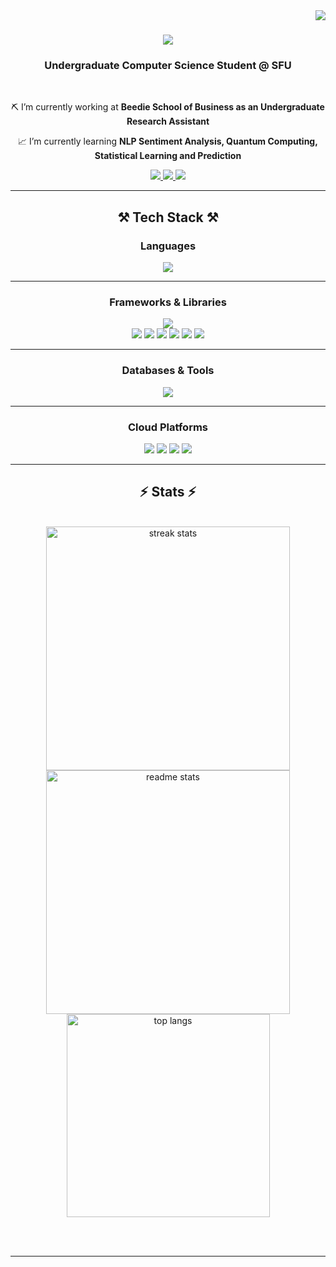 <img align="right" src="https://visitor-badge.laobi.icu/badge?page_id=asheeshyadav1.asheeshyadav1" />

<h1 align="center">
    <img src="https://readme-typing-svg.herokuapp.com/?font=Righteous&size=35&center=true&vCenter=true&width=520&height=70&duration=4000&lines=Hi+There!+👋🏾;I'm+Asheesh;Welcome+to+my+profile" />
</h1>

<h3 align="center">Undergraduate Computer Science Student @ SFU</h3>

<br/>

<div align="center">
 
 ⛏️  I’m currently working at  **Beedie School of Business as an Undergraduate Research Assistant**
 
  📈  I’m currently learning **NLP Sentiment Analysis, Quantum Computing, Statistical Learning and Prediction**

 </div>
 
<div align="center"> 
  <a href="mailto:aky7@sfu.ca">
    <img src="https://img.shields.io/badge/Gmail-333333?style=for-the-badge&logo=gmail&logoColor=red" />
  </a>
  <a href="https://www.linkedin.com/in/asheesh-yadav-907491234/" target="_blank">
    <img src="https://img.shields.io/badge/LinkedIn-0077B5?style=for-the-badge&logo=linkedin&logoColor=white" target="_blank" />
  </a>
  <a href="https://salesp07.github.io" target="_blank">
     <img src="https://img.shields.io/badge/Portfolio-FF5722?style=for-the-badge&logo=todoist&logoColor=white" target="_blank" /> <!-- sqlite, safari, google-chrome are other good icon options -->
  </a>
</div>

 <hr/>
 
<h2 align="center">⚒️ Tech Stack ⚒️</h2>


<div align="center">

### **Languages**
<img src="https://skillicons.dev/icons?i=java,python,c,cpp,javascript,matlab" />

---

### **Frameworks & Libraries**
<img src="https://skillicons.dev/icons?i=react,nodejs,spring,selenium" />
<br/>
<img src="https://img.shields.io/badge/Pandas-150458?style=for-the-badge&logo=pandas&logoColor=white" />
<img src="https://img.shields.io/badge/NumPy-013243?style=for-the-badge&logo=numpy&logoColor=white" />
<img src="https://img.shields.io/badge/Matplotlib-11557c?style=for-the-badge&logo=plotly&logoColor=white" />
<img src="https://img.shields.io/badge/Leaflet-199900?style=for-the-badge&logo=leaflet&logoColor=white" />
<img src="https://img.shields.io/badge/JUnit-25A162?style=for-the-badge&logo=junit5&logoColor=white" />
<img src="https://img.shields.io/badge/Mockito-4DB33D?style=for-the-badge&logo=java&logoColor=white" />

---

### **Databases & Tools**
<img src="https://skillicons.dev/icons?i=postgresql,mysql,docker,git,github" />

---

### **Cloud Platforms**
<img src="https://img.shields.io/badge/AWS-232F3E?style=for-the-badge&logo=amazon-aws&logoColor=white" />
<img src="https://img.shields.io/badge/Azure-0078D4?style=for-the-badge&logo=microsoftazure&logoColor=white" />
<img src="https://img.shields.io/badge/GCP-4285F4?style=for-the-badge&logo=google-cloud&logoColor=white" />
<img src="https://img.shields.io/badge/Compute%20Canada-2C2C2C?style=for-the-badge&logo=icloud&logoColor=white" />

</div>

<hr/>

<h2 align="center">⚡ Stats ⚡</h2>
<br>
<div align=center>
  <img width=390 src="https://streak-stats.demolab.com/?user=asheeshyadav1&count_private=true&theme=react&border_radius=10" alt="streak stats"/>
  <img width=390 src="https://github-readme-stats.vercel.app/api?username=asheeshyadav1&count_private=true&show_icons=true&theme=react&rank_icon=github&border_radius=10" alt="readme stats" />
  <br/>
  <img width=325 align="center" src="https://github-readme-stats.vercel.app/api/top-langs/?username=asheeshyadav1&hide=HTML&langs_count=8&layout=compact&theme=react&border_radius=10&size_weight=0.5&count_weight=0.5&exclude_repo=github-readme-stats" alt="top langs" />
</div>

<br/><br/>

<hr/>

<br/>

<div align="center">
</div>

<br/>

